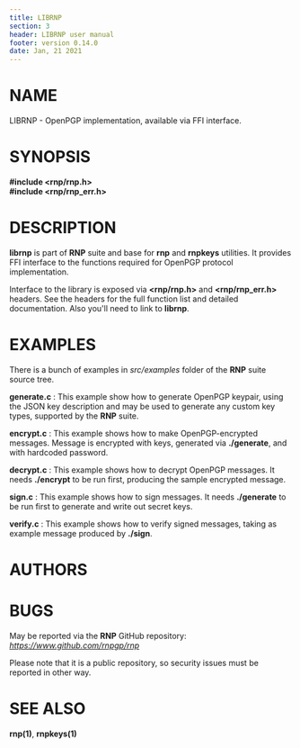 ```yaml
---
title: LIBRNP
section: 3
header: LIBRNP user manual
footer: version 0.14.0
date: Jan, 21 2021
---
```


# NAME
LIBRNP - OpenPGP implementation, available via FFI interface.

# SYNOPSIS
**#include <rnp/rnp.h>**  
**#include <rnp/rnp_err.h>**  

# DESCRIPTION
**librnp** is part of **RNP** suite and base for **rnp** and **rnpkeys** utilities.
It provides FFI interface to the functions required for OpenPGP protocol implementation.

Interface to the library is exposed via **<rnp/rnp.h>** and **<rnp/rnp_err.h>** headers.
See the headers for the full function list and detailed documentation.
Also you'll need to link to **librnp**.

# EXAMPLES
There is a bunch of examples in *src/examples* folder of the **RNP** suite source tree.

**generate.c**
: This example show how to generate OpenPGP keypair, using the JSON key description and may be used to generate any custom key types, supported by the **RNP** suite.

**encrypt.c**
: This example shows how to make OpenPGP-encrypted messages. Message is encrypted with keys, generated via **./generate**, and with hardcoded password.

**decrypt.c**
: This example shows how to decrypt OpenPGP messages. It needs **./encrypt** to be run first, producing the sample encrypted message.

**sign.c**
: This example shows how to sign messages. It needs **./generate** to be run first to generate and write out secret keys.

**verify.c**
: This example shows how to verify signed messages, taking as example message produced by **./sign**.

# AUTHORS

# BUGS
May be reported via the **RNP** GitHub repository: *https://www.github.com/rnpgp/rnp*

Please note that it is a public repository, so security issues must be reported in other way.

# SEE ALSO
**rnp(1)**, **rnpkeys(1)**
